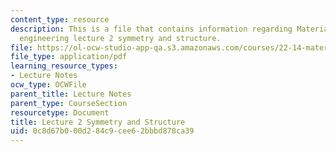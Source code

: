 ```yaml
---
content_type: resource
description: This is a file that contains information regarding Materials in nuclear
  engineering lecture 2 symmetry and structure.
file: https://ol-ocw-studio-app-qa.s3.amazonaws.com/courses/22-14-materials-in-nuclear-engineering-spring-2015/0c8d67b000d284c9cee62bbbd878ca39_MIT22_14S15_Lecture2.pdf
file_type: application/pdf
learning_resource_types:
- Lecture Notes
ocw_type: OCWFile
parent_title: Lecture Notes
parent_type: CourseSection
resourcetype: Document
title: Lecture 2 Symmetry and Structure
uid: 0c8d67b0-00d2-84c9-cee6-2bbbd878ca39
---
```

